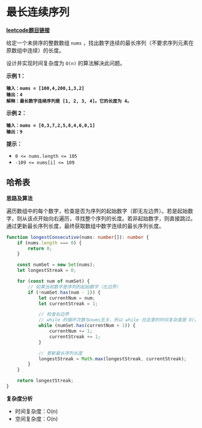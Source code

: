 # 最长连续序列

[**leetcode题目链接**](https://leetcode.cn/problems/longest-consecutive-sequence/description/)

给定一个未排序的整数数组 `nums` ，找出数字连续的最长序列（不要求序列元素在原数组中连续）的长度。

设计并实现时间复杂度为 `O(n)` 的算法解决此问题。

**示例 1：**

<pre><code><strong>输入：nums = [100,4,200,1,3,2]
</strong><strong>输出：4
</strong><strong>解释：最长数字连续序列是 [1, 2, 3, 4]。它的长度为 4。
</strong></code></pre>

**示例 2：**

<pre><code><strong>输入：nums = [0,3,7,2,5,8,4,6,0,1]
</strong><strong>输出：9
</strong></code></pre>

**提示：**

* `0 <= nums.length <= 105`
* `-109 <= nums[i] <= 109`

## 哈希表

**思路及算法**

遍历数组中的每个数字，检查是否为序列的起始数字（即无左边界）。若是起始数字，则从该点开始向右遍历，寻找整个序列的长度。若非起始数字，则直接跳过。通过更新最长序列长度，最终获取数组中数字连续的最长序列长度。

```typescript
function longestConsecutive(nums: number[]): number {
    if (nums.length === 0) {
        return 0;
    }

    const numSet = new Set(nums);
    let longestStreak = 0;

    for (const num of numSet) {
        // 如果当前数字是序列的起始数字（左边界）
        if (!numSet.has(num - 1)) {
            let currentNum = num;
            let currentStreak = 1;

            // 检查右边界
            // while 的循环次数与nums无关，所以 while 在这里的时间复杂度是 O(1)
            while (numSet.has(currentNum + 1)) {
                currentNum += 1;
                currentStreak += 1;
            }

            // 更新最长序列长度
            longestStreak = Math.max(longestStreak, currentStreak);
        }
    }

    return longestStreak;
}
```

**复杂度分析**

* 时间复杂度：O(n)
* 空间复杂度：O(n)
